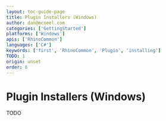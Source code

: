 ```yaml
---
layout: toc-guide-page
title: Plugin Installers (Windows)
author: dan@mcneel.com
categories: ['GettingStarted']
platforms: ['Windows']
apis: ['RhinoCommon']
languages: ['C#']
keywords: ['first', 'RhinoCommon', 'Plugin', 'installing']
TODO: 1
origin: unset
order: 6
---
```



# Plugin Installers (Windows)

TODO
